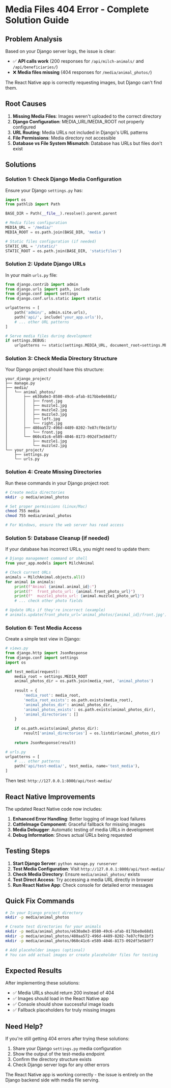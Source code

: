 # Media Files 404 Error - Complete Solution Guide

## Problem Analysis

Based on your Django server logs, the issue is clear:
- ✅ **API calls work** (200 responses for `/api/milch-animals/` and `/api/beneficiaries/`)
- ❌ **Media files missing** (404 responses for `/media/animal_photos/`)

The React Native app is correctly requesting images, but Django can't find them.

## Root Causes

1. **Missing Media Files**: Images weren't uploaded to the correct directory
2. **Django Configuration**: MEDIA_URL/MEDIA_ROOT not properly configured
3. **URL Routing**: Media URLs not included in Django's URL patterns
4. **File Permissions**: Media directory not accessible
5. **Database vs File System Mismatch**: Database has URLs but files don't exist

## Solutions

### Solution 1: Check Django Media Configuration

Ensure your Django `settings.py` has:

```python
import os
from pathlib import Path

BASE_DIR = Path(__file__).resolve().parent.parent

# Media files configuration
MEDIA_URL = '/media/'
MEDIA_ROOT = os.path.join(BASE_DIR, 'media')

# Static files configuration (if needed)
STATIC_URL = '/static/'
STATIC_ROOT = os.path.join(BASE_DIR, 'staticfiles')
```

### Solution 2: Update Django URLs

In your main `urls.py` file:

```python
from django.contrib import admin
from django.urls import path, include
from django.conf import settings
from django.conf.urls.static import static

urlpatterns = [
    path('admin/', admin.site.urls),
    path('api/', include('your_app.urls')),
    # ... other URL patterns
]

# Serve media files during development
if settings.DEBUG:
    urlpatterns += static(settings.MEDIA_URL, document_root=settings.MEDIA_ROOT)
```

### Solution 3: Check Media Directory Structure

Your Django project should have this structure:

```
your_django_project/
├── manage.py
├── media/
│   └── animal_photos/
│       ├── e630a0e3-8580-49c6-afab-817bbe0e68d1/
│       │   ├── front.jpg
│       │   ├── muzzle1.jpg
│       │   ├── muzzle2.jpg
│       │   ├── muzzle3.jpg
│       │   ├── left.jpg
│       │   └── right.jpg
│       ├── 480aa572-496d-4489-8202-7e87cf0e1bf3/
│       │   └── front.jpg
│       └── 060c41c6-e589-4046-8173-092df3e58df7/
│           ├── muzzle1.jpg
│           └── muzzle2.jpg
└── your_project/
    ├── settings.py
    └── urls.py
```

### Solution 4: Create Missing Directories

Run these commands in your Django project root:

```bash
# Create media directories
mkdir -p media/animal_photos

# Set proper permissions (Linux/Mac)
chmod 755 media
chmod 755 media/animal_photos

# For Windows, ensure the web server has read access
```

### Solution 5: Database Cleanup (if needed)

If your database has incorrect URLs, you might need to update them:

```python
# Django management command or shell
from your_app.models import MilchAnimal

# Check current URLs
animals = MilchAnimal.objects.all()
for animal in animals:
    print(f"Animal {animal.animal_id}:")
    print(f"  front_photo_url: {animal.front_photo_url}")
    print(f"  muzzle1_photo_url: {animal.muzzle1_photo_url}")
    # ... check other photo fields

# Update URLs if they're incorrect (example)
# animals.update(front_photo_url='animal_photos/{animal_id}/front.jpg')
```

### Solution 6: Test Media Access

Create a simple test view in Django:

```python
# views.py
from django.http import JsonResponse
from django.conf import settings
import os

def test_media(request):
    media_root = settings.MEDIA_ROOT
    animal_photos_dir = os.path.join(media_root, 'animal_photos')
    
    result = {
        'media_root': media_root,
        'media_root_exists': os.path.exists(media_root),
        'animal_photos_dir': animal_photos_dir,
        'animal_photos_exists': os.path.exists(animal_photos_dir),
        'animal_directories': []
    }
    
    if os.path.exists(animal_photos_dir):
        result['animal_directories'] = os.listdir(animal_photos_dir)
    
    return JsonResponse(result)

# urls.py
urlpatterns = [
    # ... other patterns
    path('api/test-media/', test_media, name='test_media'),
]
```

Then test: `http://127.0.0.1:8000/api/test-media/`

## React Native Improvements

The updated React Native code now includes:

1. **Enhanced Error Handling**: Better logging of image load failures
2. **CattleImage Component**: Graceful fallback for missing images
3. **Media Debugger**: Automatic testing of media URLs in development
4. **Debug Information**: Shows actual URLs being requested

## Testing Steps

1. **Start Django Server**: `python manage.py runserver`
2. **Test Media Configuration**: Visit `http://127.0.0.1:8000/api/test-media/`
3. **Check Media Directory**: Ensure `media/animal_photos/` exists
4. **Test Direct Access**: Try accessing a media URL directly in browser
5. **Run React Native App**: Check console for detailed error messages

## Quick Fix Commands

```bash
# In your Django project directory
mkdir -p media/animal_photos

# Create test directories for your animals
mkdir -p media/animal_photos/e630a0e3-8580-49c6-afab-817bbe0e68d1
mkdir -p media/animal_photos/480aa572-496d-4489-8202-7e87cf0e1bf3
mkdir -p media/animal_photos/060c41c6-e589-4046-8173-092df3e58df7

# Add placeholder images (optional)
# You can add actual images or create placeholder files for testing
```

## Expected Results

After implementing these solutions:
- ✅ Media URLs should return 200 instead of 404
- ✅ Images should load in the React Native app
- ✅ Console should show successful image loads
- ✅ Fallback placeholders for truly missing images

## Need Help?

If you're still getting 404 errors after trying these solutions:

1. Share your Django `settings.py` media configuration
2. Show the output of the test-media endpoint
3. Confirm the directory structure exists
4. Check Django server logs for any other errors

The React Native app is working correctly - the issue is entirely on the Django backend side with media file serving.
